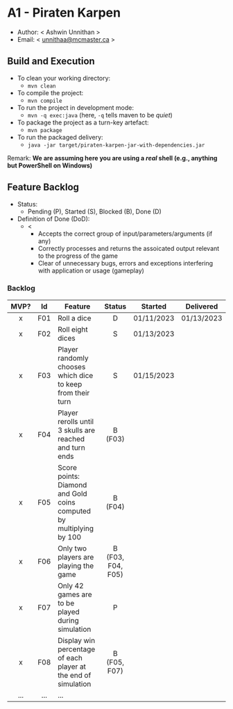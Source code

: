 # A1 - Piraten Karpen

  * Author: < Ashwin Unnithan >
  * Email: < unnithaa@mcmaster.ca >

## Build and Execution

  * To clean your working directory:
    * `mvn clean`
  * To compile the project:
    * `mvn compile`
  * To run the project in development mode:
    * `mvn -q exec:java` (here, `-q` tells maven to be _quiet_)
  * To package the project as a turn-key artefact:
    * `mvn package`
  * To run the packaged delivery:
    * `java -jar target/piraten-karpen-jar-with-dependencies.jar` 

Remark: **We are assuming here you are using a _real_ shell (e.g., anything but PowerShell on Windows)**

## Feature Backlog

 * Status: 
   * Pending (P), Started (S), Blocked (B), Done (D)
 * Definition of Done (DoD):
   * < 
      * Accepts the correct group of input/parameters/arguments (if any)
      * Correctly processes and returns the assoicated output relevant to the progress of the game
      * Clear of unnecessary bugs, errors and exceptions interfering with application or usage (gameplay)
    >

### Backlog 

| MVP? | Id  | Feature  | Status  |  Started  | Delivered |
| :-:  |:-:  |---       | :-:     | :-:       | :-:       |
| x   | F01 | Roll a dice | D | 01/11/2023 | 01/13/2023 |
| x   | F02 | Roll eight dices  | S | 01/13/2023 |  |
| x   | F03 | Player randomly chooses which dice to keep from their turn | S | 01/15/2023 | |
| x   | F04 | Player rerolls until 3 skulls are reached and turn ends | B (F03) | |
| x   | F05 | Score points: Diamond and Gold coins computed by multiplying by 100 | B (F04) | | 
| x   | F06 | Only two players are playing the game  |  B (F03, F04, F05) | | |
| x   | F07 | Only 42 games are to be played during simulation  |  P  |   |
| x   | F08 | Display win percentage of each player at the end of simulation | B (F05, F07) | | 
| ... | ... | ... |

